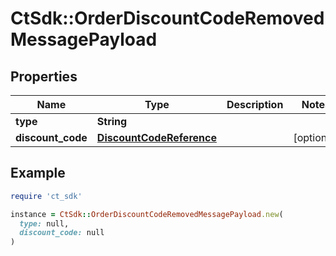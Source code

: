 # CtSdk::OrderDiscountCodeRemovedMessagePayload

## Properties

| Name | Type | Description | Notes |
| ---- | ---- | ----------- | ----- |
| **type** | **String** |  |  |
| **discount_code** | [**DiscountCodeReference**](DiscountCodeReference.md) |  | [optional] |

## Example

```ruby
require 'ct_sdk'

instance = CtSdk::OrderDiscountCodeRemovedMessagePayload.new(
  type: null,
  discount_code: null
)
```

